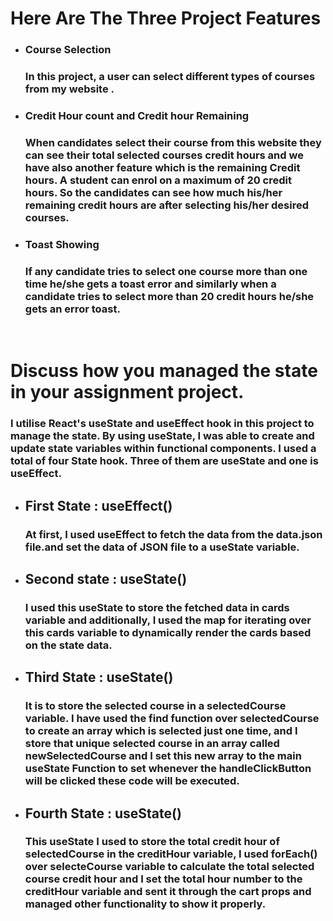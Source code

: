 # Here Are The Three Project Features

 - ### Course Selection <br/>

    ### In this project, a user can select different types of courses from my website .

 - ### Credit Hour count and Credit hour Remaining

   ### When candidates select their course from this website they can see their total selected courses credit hours and we have also another feature which is the remaining Credit hours. A student can enrol on a maximum of 20 credit hours. So the candidates can see how much his/her remaining credit hours are after selecting his/her desired courses.  

   

 - ### Toast  Showing<br/>

   ### If any candidate tries to select one course more than one time he/she gets a toast error and similarly when a candidate tries to select more than 20 credit hours he/she gets an error toast.

<br/>


# Discuss how you managed the state in your assignment project.

### I utilise React's useState and useEffect hook in this project to manage the state. By using useState, I was able to create and update state variables within functional components. I used a total of four State hook. Three of them are useState and one is useEffect.


   - ## First State : useEffect() <br/>
   
     ### At first, I used useEffect to fetch the data from the data.json file.and set the data of JSON file to a useState variable.


  - ## Second state : useState() <br/>

    ### I used this useState to store the fetched data in cards variable and additionally, I used the map for iterating over this cards variable to dynamically render the cards based on the state data.


 - ## Third State : useState() <br/>

    ### It is to store the selected course in a selectedCourse variable. I have used the find function over selectedCourse to create an array which is selected just one time, and I store that unique selected course in an array called newSelectedCourse and I set this new array to the main useState Function to set whenever the handleClickButton will be clicked these code will be executed.


 - ## Fourth State : useState() <br>
    
   ### This useState I used to store the total credit hour of selectedCourse in the creditHour variable, I used forEach() over selecteCourse variable to calculate the total selected course credit hour and I set the total hour number to the creditHour variable and sent it through the cart props and managed other functionality to show it properly.


   
